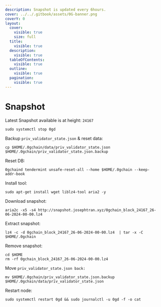 ```yaml
---
description: Snapshot is updated every 6hours.
cover: ../../.gitbook/assets/0G-banner.png
coverY: 0
layout:
  cover:
    visible: true
    size: full
  title:
    visible: true
  description:
    visible: true
  tableOfContents:
    visible: true
  outline:
    visible: true
  pagination:
    visible: true
---
```


# Snapshot

Latest Snapshot available is at height: `24167`

```markup
sudo systemctl stop 0gd
```

Backup `priv_validator_state.json` & reset data:

```markup
cp $HOME/.0gchain/data/priv_validator_state.json $HOME/.0gchain/priv_validator_state.json.backup
```

Reset DB:

```markup
0gchaind tendermint unsafe-reset-all --home $HOME/.0gchain --keep-addr-book
```

Install tool:

```markup
sudo apt-get install wget liblz4-tool aria2 -y
```

Download snapshot:

```markup
aria2c -x5 -s4 http://snapshot.josephtran.xyz/0gchain_block_24167_26-06-2024-00-00.lz4
```

Extract snapshot:

```markup
lz4 -c -d 0gchain_block_24167_26-06-2024-00-00.lz4  | tar -x -C $HOME/.0gchain
```

Remove snapshot:

```
cd $HOME
rm -rf 0gchain_block_24167_26-06-2024-00-00.lz4
```

Move `priv_validator_state.json back:`

```markup
mv $HOME/.0gchain/priv_validator_state.json.backup $HOME/.0gchain/data/priv_validator_state.json
```

Restart node:

```markup
sudo systemctl restart 0gd && sudo journalctl -u 0gd -f -o cat
```

